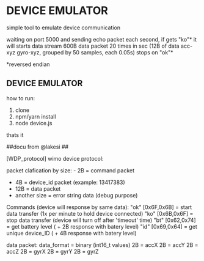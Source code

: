 # DEVICE EMULATOR #

simple tool to emulate device communication

waiting on port 5000 and sending echo packet each second, if gets "ko"* it will starts data stream 
600B data packet 20 times in sec (12B of data acc-xyz gyro-xyz, grouped by 50 samples, each 0.05s)
stops on "ok"*

*reversed endian

## DEVICE EMULATOR ##
how to run: 

1. clone
2. npm/yarn install
3. node device.js

thats it



##docu from @lakesi ##

[WDP_protocol] wimo device protocol:

packet clafication by size: - 2B = command packet
- 4B = device_id packet (example: 13417383)
- 12B = data packet
- another size = error string data (debug purpose)

Commands (device will response by same data):
"ok" [0x6F,0x6B] = start data transfer (1x per minute to hold device connected)
"ko" [0x6B,0x6F] = stop data transfer (device will turn off after 'timeout' time)
"bt" [0x62,0x74] = get battery level ( + 2B response with batery level)
"id" [0x69,0x64] = get unique device_ID ( + 4B response with batery level)

data packet: data_format = binary (int16_t values)
2B = accX
2B = accY
2B = accZ
2B = gyrX
2B = gyrY
2B = gyrZ